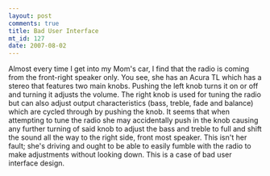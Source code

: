 ```yaml
--- 
layout: post
comments: true
title: Bad User Interface
mt_id: 127
date: 2007-08-02
---
```

Almost every time I get into my Mom's car, I find that the radio is coming from the front-right speaker only.  You see, she has an Acura TL which has a stereo that features two main knobs.  Pushing the left knob turns it on or off and turning it adjusts the volume.  The right knob is used for tuning the radio but can also adjust output characteristics (bass, treble, fade and balance) which are cycled through by pushing the knob.  It seems that when attempting to tune the radio she may accidentally push in the knob causing any further turning of said knob to adjust the bass and treble to full and shift the sound all the way to the right side, front most speaker.  This isn't her fault; she's driving and ought to be able to easily fumble with the radio to make adjustments without looking down.  This is a case of bad user interface design.
